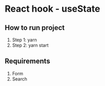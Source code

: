 # React hook - useState

## How to run project

1. Step 1: yarn
2. Step 2: yarn start

## Requirements

1. Form
2. Search
